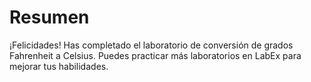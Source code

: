 # Resumen

¡Felicidades! Has completado el laboratorio de conversión de grados Fahrenheit a Celsius. Puedes practicar más laboratorios en LabEx para mejorar tus habilidades.

